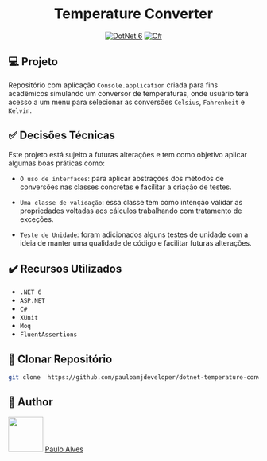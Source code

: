 <h1 align="center">Temperature Converter</h1>

<p align="center">
  <a href="https://learn.microsoft.com/pt-br/dotnet/"><img alt="DotNet 6" src="https://img.shields.io/badge/.NET-5C2D91?logo=.net&logoColor=white&style=for-the-badge" /></a>
  <a href="https://learn.microsoft.com/pt-br/dotnet/csharp/programming-guide/"><img alt="C#" src="https://img.shields.io/badge/C%23-239120?logo=c-sharp&logoColor=white&style=for-the-badge" /></a>
</p>

## :computer: Projeto

Repositório com aplicação `Console.application` criada para fins acadêmicos simulando um conversor de temperaturas, onde usuário terá acesso a um menu para selecionar as conversões `Celsius`, `Fahrenheit` e `Kelvin`.

## :white_check_mark: Decisões Técnicas

Este projeto está sujeito a futuras alterações e tem como objetivo aplicar algumas boas práticas como:

- ``O uso de interfaces``: para aplicar abstrações dos métodos de conversões nas classes concretas e facilitar a criação de testes.
  
- ``Uma classe de validação``: essa classe tem como intenção validar as propriedades voltadas aos cálculos trabalhando com tratamento de exceções.

- ``Teste de Unidade``: foram adicionados alguns testes de unidade com a ideia de manter uma qualidade de código e facilitar futuras alterações.

## :heavy_check_mark: Recursos Utilizados

- ``.NET 6``
- ``ASP.NET``
- ``C#``
- ``XUnit``
- ``Moq``
- ``FluentAssertions``

## :floppy_disk: Clonar Repositório

```bash
git clone  https://github.com/pauloamjdeveloper/dotnet-temperature-converter.git
```

## :boy: Author

<a href="https://github.com/pauloamjdeveloper"><img src="https://avatars.githubusercontent.com/u/137198048?v=4" width=70></a>
[Paulo Alves](https://github.com/pauloamjdeveloper)

